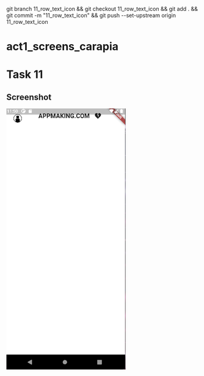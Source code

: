 git branch 11_row_text_icon && git checkout 11_row_text_icon && git add . && git commit -m "11_row_text_icon" && git push --set-upstream origin 11_row_text_icon

# act1_screens_carapia

# Task 11

## Screenshot

![11_exercise11](screenshots/exercise11.png)

